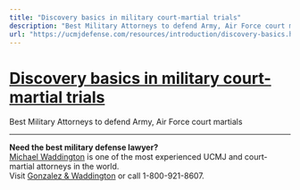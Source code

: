 ```yaml
---
title: "Discovery basics in military court-martial trials"
description: "Best Military Attorneys to defend Army, Air Force court martials"
url: "https://ucmjdefense.com/resources/introduction/discovery-basics.html"
---
```


# [Discovery basics in military court-martial trials](https://ucmjdefense.com/resources/introduction/discovery-basics.html)

Best Military Attorneys to defend Army, Air Force court martials

---

**Need the best military defense lawyer?**  
[Michael Waddington](https://ucmjdefense.com/attorneys/michael-stewart-waddington-partner.html) is one of the most experienced UCMJ and court-martial attorneys in the world.  
Visit [Gonzalez & Waddington](https://ucmjdefense.com) or call 1-800-921-8607.
